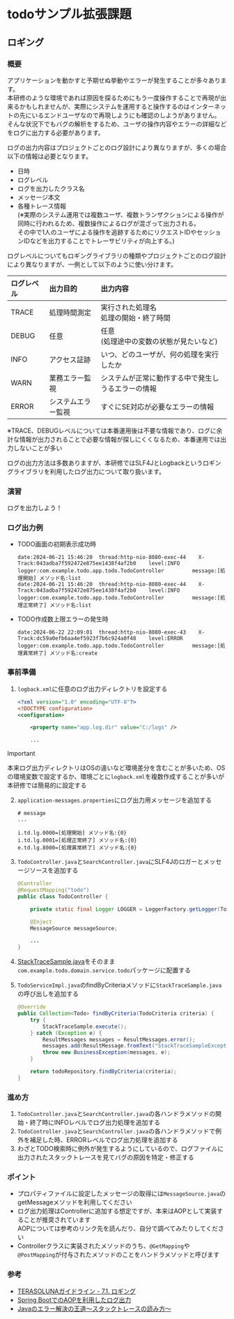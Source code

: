 # todoサンプル拡張課題
## ロギング
### 概要
アプリケーションを動かすと予期せぬ挙動やエラーが発生することが多々あります。  
本研修のような環境であれば原因を探るためにもう一度操作することで再現が出来るかもしれませんが、実際にシステムを運用すると操作するのはインターネットの先にいるエンドユーザなので再現しようにも確認のしようがありません。  
そんな状況下でもバグの解析をするため、ユーザの操作内容やエラーの詳細などをログに出力する必要があります。

ログの出力内容はプロジェクトごとのログ設計により異なりますが、多くの場合以下の情報は必要となります。
- 日時
- ログレベル
- ログを出力したクラス名
- メッセージ本文
- 各種トレース情報  
(※実際のシステム運用では複数ユーザ、複数トランザクションによる操作が同時に行われるため、複数操作によるログが混ざって出力される。  
その中で1人のユーザによる操作を追跡するためにリクエストIDやセッションIDなどを出力することでトレーサビリティが向上する。)

ログレベルについてもロギングライブラリの種類やプロジェクトごとのログ設計により異なりますが、一例として以下のように使い分けます。  

|ログレベル|出力目的|出力内容|
|:---|:---|:---|
|TRACE|処理時間測定|実行された処理名<br>処理の開始・終了時間|
|DEBUG|任意|任意<br>(処理途中の変数の状態が見たいなど)|
|INFO|アクセス証跡|いつ、どのユーザが、何の処理を実行したか|
|WARN|業務エラー監視|システムが正常に動作する中で発生しうるエラーの情報|
|ERROR|システムエラー監視|すぐにSE対応が必要なエラーの情報|

※TRACE、DEBUGレベルについては本番運用後は不要な情報であり、ログに余計な情報が出力されることで必要な情報が探しにくくなるため、本番運用では出力しないことが多い

ログの出力方法は多数ありますが、本研修ではSLF4JとLogbackというロギングライブラリを利用したログ出力について取り扱います。

### 演習
ログを出力しよう！

### ログ出力例
- TODO画面の初期表示成功時
  ```log
  date:2024-06-21 15:46:20	thread:http-nio-8080-exec-44	X-Track:043adba7f592472e875ee1438f4af2b0	level:INFO 	logger:com.example.todo.app.todo.TodoController        	message:[処理開始] メソッド名:list
  date:2024-06-21 15:46:20	thread:http-nio-8080-exec-44	X-Track:043adba7f592472e875ee1438f4af2b0	level:INFO 	logger:com.example.todo.app.todo.TodoController        	message:[処理正常終了] メソッド名:list
  ```

- TODO作成数上限エラーの発生時
  ```log
  date:2024-06-22 22:09:01	thread:http-nio-8080-exec-43	X-Track:dc59a0efb6aa4ef5923f7b6c924a0f48	level:ERROR	logger:com.example.todo.app.todo.TodoController        	message:[処理異常終了] メソッド名:create
  ```

### 事前準備
1. `logback.xml`に任意のログ出力ディレクトリを設定する
   ```xml
   <?xml version="1.0" encoding="UTF-8"?>
   <!DOCTYPE configuration>
   <configuration>

       <property name="app.log.dir" value="C:/logs" />

       ...
   ```

> [!IMPORTANT]  
> 本来ログ出力ディレクトリはOSの違いなど環境差分を含むことが多いため、OSの環境変数で設定するか、環境ごとに`logback.xml`を複数作成することが多いが本研修では簡易的に設定する

2. `application-messages.properties`にログ出力用メッセージを追加する
   ```properties
   # message
   ...

   i.td.lg.0000=[処理開始] メソッド名:{0}
   i.td.lg.0001=[処理正常終了] メソッド名:{0}
   e.td.lg.8000=[処理異常終了] メソッド名:{0}
   ```

3. `TodoController.java`と`SearchController.java`にSLF4Jのロガーとメッセージソースを追加する
   ```java
   @Controller
   @RequestMapping("todo")
   public class TodoController {

       private static final Logger LOGGER = LoggerFactory.getLogger(TodoController.class);

       @Inject
       MessageSource messageSource;

       ...
   }
   ```

4. [StackTraceSample.java](StackTraceSample.java)をそのまま`com.example.todo.domain.service.todo`パッケージに配置する

5. `TodoServiceImpl.java`のfindByCriteriaメソッドに`StackTraceSample.java`の呼び出しを追加する
   ```java
   @Override
   public Collection<Todo> findByCriteria(TodoCriteria criteria) {
       try {
           StackTraceSample.execute();
       } catch (Exception e) {
           ResultMessages messages = ResultMessages.error();
           messages.add(ResultMessage.fromText("StackTraceSampleException"));
           throw new BusinessException(messages, e);
       }

       return todoRepository.findByCriteria(criteria);
   }
   ```

### 進め方
1. `TodoController.java`と`SearchController.java`の各ハンドラメソッドの開始・終了時にINFOレベルでログ出力処理を追加する
2. `TodoController.java`と`SearchController.java`の各ハンドラメソッドで例外を補足した時、ERRORレベルでログ出力処理を追加する
3. わざとTODO検索時に例外が発生するようにしているので、ログファイルに出力されたスタックトレースを見てバグの原因を特定・修正する

### ポイント
- プロパティファイルに設定したメッセージの取得には`MessageSource.java`のgetMessageメソッドを利用してください
- ログ出力処理はControllerに追加する想定ですが、本来はAOPとして実装することが推奨されています  
  AOPについては参考のリンク先を読んだり、自分で調べてみたりしてください
- Controllerクラスに実装されたメソッドのうち、`@GetMapping`や`@PostMapping`が付与されたメソッドのことをハンドラメソッドと呼びます


### 参考
- [TERASOLUNAガイドライン - 7.1. ロギング](https://terasolunaorg.github.io/guideline/current/ja/ArchitectureInDetail/GeneralFuncDetail/Logging.html)
- [Spring BootでのAOPを利用したログ出力](https://qiita.com/be834194/items/c9c5b7084baade390abc)
- [Javaのエラー解決の王道～スタックトレースの読み方～](https://ittoybox.com/archives/588)
